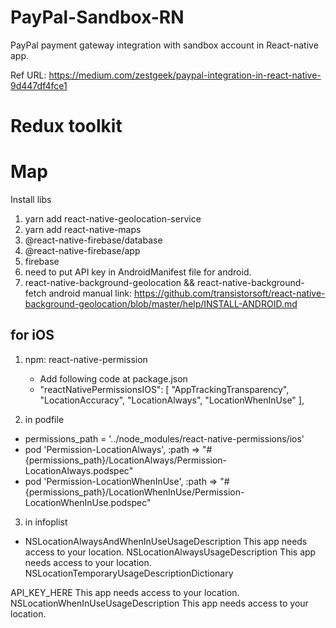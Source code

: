 # PayPal-Sandbox-RN
PayPal payment gateway integration with sandbox account in React-native app.

Ref URL: https://medium.com/zestgeek/paypal-integration-in-react-native-9d447df4fce1


# Redux toolkit

# Map

Install libs
1. yarn add react-native-geolocation-service
2. yarn add react-native-maps
3. @react-native-firebase/database
4. @react-native-firebase/app
5. firebase
6. need to put API key in AndroidManifest file for android.
    <meta-data
        android:name="com.google.android.geo.API_KEY"
        android:value="Your Google maps API Key Here"
    />
7. react-native-background-geolocation && react-native-background-fetch
    android manual link: https://github.com/transistorsoft/react-native-background-geolocation/blob/master/help/INSTALL-ANDROID.md

## for iOS
1. npm: react-native-permission
    - Add following code at package.json
    - "reactNativePermissionsIOS": [
        "AppTrackingTransparency",
        "LocationAccuracy",
        "LocationAlways",
        "LocationWhenInUse"
        ],
        
2. in podfile 
- permissions_path = '../node_modules/react-native-permissions/ios'
- pod 'Permission-LocationAlways', :path => "#{permissions_path}/LocationAlways/Permission-LocationAlways.podspec"
- pod 'Permission-LocationWhenInUse', :path => "#{permissions_path}/LocationWhenInUse/Permission-LocationWhenInUse.podspec"

3. in infoplist
  - <key>NSLocationAlwaysAndWhenInUseUsageDescription</key>
  <string>This app needs access to your location.</string>
  <key>NSLocationAlwaysUsageDescription</key>
  <string>This app needs access to your location.</string>
  <key>NSLocationTemporaryUsageDescriptionDictionary</key>
  <dict>
    <key>API_KEY_HERE</key>
    <string>This app needs access to your location.</string>
  </dict>
  <key>NSLocationWhenInUseUsageDescription</key>
  <string>This app needs access to your location.</string>
